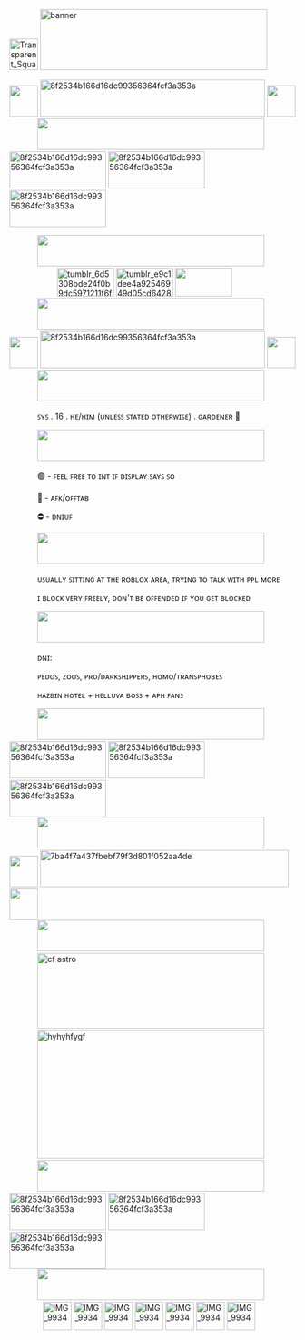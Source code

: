<img width="50" height="55" alt="Transparent_Square_Tiles_Texture" src="https://github.com/user-attachments/assets/471bca3d-86bd-4016-9a62-90572fb1947c" /> <img width="400" height="107" alt="banner" src="https://github.com/user-attachments/assets/3c209bcd-ea4a-46dd-840e-553089960028" />






<div>
</div>
<img width="50" height="55" src="https://github.com/user-attachments/assets/e35feebd-708b-4968-bfa7-efb2b15a5e3c" />
<img width="396" height="65" alt="8f2534b166d16dc99356364fcf3a353a" src="https://github.com/user-attachments/assets/24faea95-f6e9-419b-9915-29e6bb79b29f" />
<img width="50" height="55" src="https://github.com/user-attachments/assets/e35feebd-708b-4968-bfa7-efb2b15a5e3c" />



<div> </div>
<img width="45" height="1" alt="Transparent_Square_Tiles_Texture" src="https://github.com/user-attachments/assets/471bca3d-86bd-4016-9a62-90572fb1947c" />
<img width="400" height="55" src="https://github.com/user-attachments/assets/0af6ae18-1ea7-4eff-84ec-5e9b6d36eac8" />


<div> </div>

<img width="170" height="65" alt="8f2534b166d16dc99356364fcf3a353a" src="https://github.com/user-attachments/assets/fda5cfe8-e0b1-4213-9c0e-16855333590a" />
<img width="170" height="65" alt="8f2534b166d16dc99356364fcf3a353a" src="https://github.com/user-attachments/assets/fda5cfe8-e0b1-4213-9c0e-16855333590a" />
<img width="170" height="65" alt="8f2534b166d16dc99356364fcf3a353a" src="https://github.com/user-attachments/assets/fda5cfe8-e0b1-4213-9c0e-16855333590a" />



<div> </div>
<p> 
</p>
<img width="45" height="1" alt="Transparent_Square_Tiles_Texture" src="https://github.com/user-attachments/assets/471bca3d-86bd-4016-9a62-90572fb1947c" />
<img width="400" height="55" src="https://github.com/user-attachments/assets/0af6ae18-1ea7-4eff-84ec-5e9b6d36eac8" />



<div> </div>

<img width="80" height="1" alt="Transparent_Square_Tiles_Texture" src="https://github.com/user-attachments/assets/471bca3d-86bd-4016-9a62-90572fb1947c" />
<img width="100" height="50" alt="tumblr_6d5308bde24f0b9dc5971211f6fcf9f4_92d4879e_250" src="https://github.com/user-attachments/assets/07465206-e0fc-4c81-901d-a203b3c09a4a" />
<img width="100" height="50" alt="tumblr_e9c1dee4a92546949d05cd64281f78fb_0d48127e_100" src="https://github.com/user-attachments/assets/f5c5f496-c64c-426e-bcc5-2703e27ee022" />
<img width="100" height="50" src="https://github.com/user-attachments/assets/32c3fca6-3f9d-432e-89dd-ec7ff57411e7" />



<div> </div>
<img width="45" height="1" alt="Transparent_Square_Tiles_Texture" src="https://github.com/user-attachments/assets/471bca3d-86bd-4016-9a62-90572fb1947c" />
<img width="400" height="55" src="https://github.com/user-attachments/assets/0af6ae18-1ea7-4eff-84ec-5e9b6d36eac8" />

<div>
</div>
<img width="50" height="55" src="https://github.com/user-attachments/assets/e35feebd-708b-4968-bfa7-efb2b15a5e3c" />
<img width="396" height="65" alt="8f2534b166d16dc99356364fcf3a353a" src="https://github.com/user-attachments/assets/cdbc35d0-7653-4a02-9229-22d23d885a6c" />
<img width="50" height="55" src="https://github.com/user-attachments/assets/e35feebd-708b-4968-bfa7-efb2b15a5e3c" />


<div> </div>
<img width="45" height="1" alt="Transparent_Square_Tiles_Texture" src="https://github.com/user-attachments/assets/471bca3d-86bd-4016-9a62-90572fb1947c" />
<img width="400" height="55" src="https://github.com/user-attachments/assets/0af6ae18-1ea7-4eff-84ec-5e9b6d36eac8" />





<div>
  
</div>

<p> <img width="45" height="1" alt="Transparent_Square_Tiles_Texture" src="https://github.com/user-attachments/assets/471bca3d-86bd-4016-9a62-90572fb1947c" /> ꜱʏꜱ . 16 . ʜᴇ/ʜɪᴍ (ᴜɴʟᴇꜱꜱ ꜱᴛᴀᴛᴇᴅ ᴏᴛʜᴇʀᴡɪꜱᴇ) . ɢᴀʀᴅᴇɴᴇʀ 🍃</p>
<img width="45" height="1" alt="Transparent_Square_Tiles_Texture" src="https://github.com/user-attachments/assets/471bca3d-86bd-4016-9a62-90572fb1947c" />
<img width="400" height="55" src="https://github.com/user-attachments/assets/0af6ae18-1ea7-4eff-84ec-5e9b6d36eac8" />
<p> <img width="45" height="1" alt="Transparent_Square_Tiles_Texture" src="https://github.com/user-attachments/assets/471bca3d-86bd-4016-9a62-90572fb1947c" /> 🟢 - ꜰᴇᴇʟ ꜰʀᴇᴇ ᴛᴏ ɪɴᴛ ɪꜰ ᴅɪꜱᴘʟᴀʏ ꜱᴀʏꜱ ꜱᴏ</p>
<p> <img width="45" height="1" alt="Transparent_Square_Tiles_Texture" src="https://github.com/user-attachments/assets/471bca3d-86bd-4016-9a62-90572fb1947c" /> 🌙 - ᴀꜰᴋ/ᴏꜰꜰᴛᴀʙ</p>
<p> <img width="45" height="1" alt="Transparent_Square_Tiles_Texture" src="https://github.com/user-attachments/assets/471bca3d-86bd-4016-9a62-90572fb1947c" /> ⛔ - ᴅɴɪᴜꜰ</p>

<img width="45" height="1" alt="Transparent_Square_Tiles_Texture" src="https://github.com/user-attachments/assets/471bca3d-86bd-4016-9a62-90572fb1947c" />
<img width="400" height="55" src="https://github.com/user-attachments/assets/0af6ae18-1ea7-4eff-84ec-5e9b6d36eac8" />

<p> <img width="45" height="1" alt="Transparent_Square_Tiles_Texture" src="https://github.com/user-attachments/assets/471bca3d-86bd-4016-9a62-90572fb1947c" /> ᴜꜱᴜᴀʟʟʏ ꜱɪᴛᴛɪɴɢ ᴀᴛ ᴛʜᴇ ʀᴏʙʟᴏx ᴀʀᴇᴀ, ᴛʀʏɪɴɢ ᴛᴏ ᴛᴀʟᴋ ᴡɪᴛʜ ᴘᴘʟ ᴍᴏʀᴇ</p>
<p> <img width="45" height="1" alt="Transparent_Square_Tiles_Texture" src="https://github.com/user-attachments/assets/471bca3d-86bd-4016-9a62-90572fb1947c" /> ɪ ʙʟᴏᴄᴋ ᴠᴇʀʏ ꜰʀᴇᴇʟʏ, ᴅᴏɴ'ᴛ ʙᴇ ᴏꜰꜰᴇɴᴅᴇᴅ ɪꜰ ʏᴏᴜ ɢᴇᴛ ʙʟᴏᴄᴋᴇᴅ</p>

<img width="45" height="1" alt="Transparent_Square_Tiles_Texture" src="https://github.com/user-attachments/assets/471bca3d-86bd-4016-9a62-90572fb1947c" />
<img width="400" height="55" src="https://github.com/user-attachments/assets/0af6ae18-1ea7-4eff-84ec-5e9b6d36eac8" />

<p> <img width="45" height="1" alt="Transparent_Square_Tiles_Texture" src="https://github.com/user-attachments/assets/471bca3d-86bd-4016-9a62-90572fb1947c" /> ᴅɴɪ:</p>
<p> <img width="45" height="1" alt="Transparent_Square_Tiles_Texture" src="https://github.com/user-attachments/assets/471bca3d-86bd-4016-9a62-90572fb1947c" /> ᴘᴇᴅᴏꜱ, ᴢᴏᴏꜱ, ᴘʀᴏ/ᴅᴀʀᴋꜱʜɪᴘᴘᴇʀꜱ, ʜᴏᴍᴏ/ᴛʀᴀɴꜱᴘʜᴏʙᴇꜱ</p>
<p> <img width="45" height="1" alt="Transparent_Square_Tiles_Texture" src="https://github.com/user-attachments/assets/471bca3d-86bd-4016-9a62-90572fb1947c" /> ʜᴀᴢʙɪɴ ʜᴏᴛᴇʟ + ʜᴇʟʟᴜᴠᴀ ʙᴏꜱꜱ + ᴀᴘʜ ꜰᴀɴꜱ</p>

<img width="45" height="1" alt="Transparent_Square_Tiles_Texture" src="https://github.com/user-attachments/assets/471bca3d-86bd-4016-9a62-90572fb1947c" />
<img width="400" height="55" src="https://github.com/user-attachments/assets/0af6ae18-1ea7-4eff-84ec-5e9b6d36eac8" />

<div> </div>

<img width="170" height="65" alt="8f2534b166d16dc99356364fcf3a353a" src="https://github.com/user-attachments/assets/fda5cfe8-e0b1-4213-9c0e-16855333590a" />
<img width="170" height="65" alt="8f2534b166d16dc99356364fcf3a353a" src="https://github.com/user-attachments/assets/fda5cfe8-e0b1-4213-9c0e-16855333590a" />
<img width="170" height="65" alt="8f2534b166d16dc99356364fcf3a353a" src="https://github.com/user-attachments/assets/fda5cfe8-e0b1-4213-9c0e-16855333590a" />

<div></div>

<img width="45" height="1" alt="Transparent_Square_Tiles_Texture" src="https://github.com/user-attachments/assets/471bca3d-86bd-4016-9a62-90572fb1947c" />
<img width="400" height="55" src="https://github.com/user-attachments/assets/0af6ae18-1ea7-4eff-84ec-5e9b6d36eac8" />

<div> </div>














<img width="50" height="55" src="https://github.com/user-attachments/assets/e35feebd-708b-4968-bfa7-efb2b15a5e3c" />
<img width="438" height="65" alt="7ba4f7a437fbebf79f3d801f052aa4de" src="https://github.com/user-attachments/assets/c3c3931d-6381-4be6-99c4-fe138ec36097" />
<img width="50" height="55" src="https://github.com/user-attachments/assets/e35feebd-708b-4968-bfa7-efb2b15a5e3c" />

<div></div>

<img width="45" height="1" alt="Transparent_Square_Tiles_Texture" src="https://github.com/user-attachments/assets/471bca3d-86bd-4016-9a62-90572fb1947c" />
<img width="400" height="55" src="https://github.com/user-attachments/assets/0af6ae18-1ea7-4eff-84ec-5e9b6d36eac8" />

<div></div>





<img width="45" height="1" alt="Transparent_Square_Tiles_Texture" src="https://github.com/user-attachments/assets/471bca3d-86bd-4016-9a62-90572fb1947c" />
<img width="400" height="133" alt="cf astro" src="https://github.com/user-attachments/assets/ef0ccc80-eb0e-490b-8236-6013b0339de7" />





<div></div>




<img width="45" height="1" alt="Transparent_Square_Tiles_Texture" src="https://github.com/user-attachments/assets/471bca3d-86bd-4016-9a62-90572fb1947c" />
<img width="400" height="225" alt="hyhyhfygf" src="https://github.com/user-attachments/assets/dd8d04ca-cfb7-4954-97cd-db2a5fe425ec" />








<div></div>

<img width="45" height="1" alt="Transparent_Square_Tiles_Texture" src="https://github.com/user-attachments/assets/471bca3d-86bd-4016-9a62-90572fb1947c" />
<img width="400" height="55" src="https://github.com/user-attachments/assets/0af6ae18-1ea7-4eff-84ec-5e9b6d36eac8" />



<div> </div>



<img width="170" height="65" alt="8f2534b166d16dc99356364fcf3a353a" src="https://github.com/user-attachments/assets/fda5cfe8-e0b1-4213-9c0e-16855333590a" />
<img width="170" height="65" alt="8f2534b166d16dc99356364fcf3a353a" src="https://github.com/user-attachments/assets/fda5cfe8-e0b1-4213-9c0e-16855333590a" />
<img width="170" height="65" alt="8f2534b166d16dc99356364fcf3a353a" src="https://github.com/user-attachments/assets/fda5cfe8-e0b1-4213-9c0e-16855333590a" />


<div></div>

<img width="45" height="1" alt="Transparent_Square_Tiles_Texture" src="https://github.com/user-attachments/assets/471bca3d-86bd-4016-9a62-90572fb1947c" />
<img width="400" height="55" src="https://github.com/user-attachments/assets/0af6ae18-1ea7-4eff-84ec-5e9b6d36eac8" />

<div></div>

<img width="55" height="1" alt="Transparent_Square_Tiles_Texture" src="https://github.com/user-attachments/assets/471bca3d-86bd-4016-9a62-90572fb1947c" />
<img width="50" height="50" alt="IMG_9934" src="https://github.com/user-attachments/assets/65536810-b430-4b27-bb02-ebd751e94598" />
<img width="50" height="50" alt="IMG_9934" src="https://github.com/user-attachments/assets/a6194aee-fd9d-44d7-8b97-3d39265a9050" />
<img width="50" height="50" alt="IMG_9934" src="https://github.com/user-attachments/assets/fc51ec67-cf3a-48f2-b0d8-76f712d7adf5" />
<img width="50" height="50" alt="IMG_9934" src="https://github.com/user-attachments/assets/f0061b49-f9cd-42f1-87ee-a0d2b1ae057e" />
<img width="50" height="50" alt="IMG_9934" src="https://github.com/user-attachments/assets/20232f9a-a7ec-44cf-ad85-7b6aeb1ecd2a" />
<img width="50" height="50" alt="IMG_9934" src="https://github.com/user-attachments/assets/320c9365-cd10-4fb8-8fbc-d961976a454a" />
<img width="50" height="50" alt="IMG_9934" src="https://github.com/user-attachments/assets/5ada5ae7-13b1-46e4-9e65-ddf3e051bb35" />



